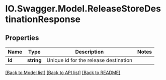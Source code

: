 # IO.Swagger.Model.ReleaseStoreDestinationResponse
## Properties

Name | Type | Description | Notes
------------ | ------------- | ------------- | -------------
**Id** | **string** | Unique id for the release destination | 

[[Back to Model list]](../README.md#documentation-for-models) [[Back to API list]](../README.md#documentation-for-api-endpoints) [[Back to README]](../README.md)

